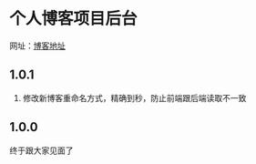 # 个人博客项目后台

网址：[博客地址](http://www.jinlongyuchitang.cn)  

## 1.0.1
1. 修改新博客重命名方式，精确到秒，防止前端跟后端读取不一致

## 1.0.0
终于跟大家见面了